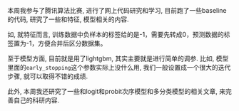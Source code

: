 本周我参与了腾讯算法比赛, 进行了网上代码研究和学习, 目前跑了一些baseline的代码, 研究了一些和特征, 模型相关的内容.

如, 就特征而言, 训练数据中负样本的标签给的是-1，需要先转成0，预测数据的标签置为-1，方便合并后区分数据集。

至于模型方面, 目前就是用了lightgbm, 其实主要就是进行简单的调参. 比如, 模型里面的`early_stopping`这个参数实际上没什么用, 我们一般设置成一个很大的迭代步骤, 就可以取得不错的成绩.

此外, 本周我还研究了一些和logit和probit次序模型和多分类模型的相关文章, 来完善自己的科研内容.

